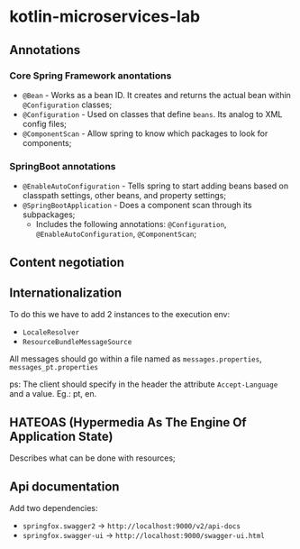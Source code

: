 # kotlin-microservices-lab

## Annotations

### Core Spring Framework anontations
- `@Bean` - Works as a bean ID. It creates and returns the actual bean within `@Configuration` classes;
- `@Configuration` - Used on classes that define `beans`. Its analog to XML config files; 
- `@ComponentScan` -  Allow spring to know which packages to look for components;

### SpringBoot annotations
- `@EnableAutoConfiguration` -  Tells spring to start adding beans based on classpath settings, other beans, and property settings;
- `@SpringBootApplication` - Does a component scan through its subpackages;
    - Includes the following annotations: `@Configuration`, `@EnableAutoConfiguration`, `@ComponentScan`;
        

## Content negotiation


## Internationalization
To do this we have to add 2 instances to the execution env:
- `LocaleResolver`
- `ResourceBundleMessageSource`

All messages should go within a file named as `messages.properties`, `messages_pt.properties` 

ps: The client should specify in the header the attribute `Accept-Language` and a value. Eg.: pt, en.

## HATEOAS (Hypermedia As The Engine Of Application State)
Describes what can be done with resources;

## Api documentation

Add two dependencies:
- `springfox.swagger2` -> `http://localhost:9000/v2/api-docs`
- `springfox.swagger-ui` -> `http://localhost:9000/swagger-ui.html`
